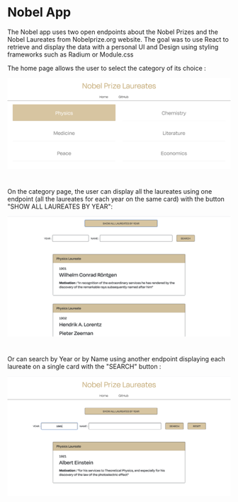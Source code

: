# Nobel App

The Nobel app uses two open endpoints about the Nobel Prizes and the Nobel Laureates from Nobelprize.org website.
The goal was to use React to retrieve and display the data with a personal UI and Design using styling frameworks such as Radium or Module.css

The home page allows the user to select the category of its choice :

![Alternate text](assets/home.png)
#
On the category page, the user can display all the laureates using one endpoint (all the laureates for each year on the same card) with the button "SHOW ALL LAUREATES BY YEAR":


![Alternate text](assets/showall.png)
#
Or can search by Year or by Name using another endpoint displaying each laureate on a single card with the "SEARCH" button :

![Alternate text](assets/searchbar.png)
